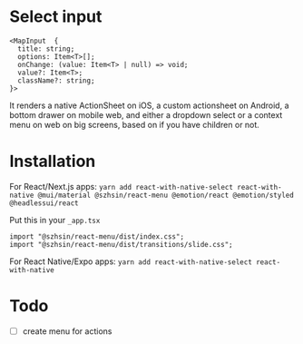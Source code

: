 # Select input

```
<MapInput  {
  title: string;
  options: Item<T>[];
  onChange: (value: Item<T> | null) => void;
  value?: Item<T>;
  className?: string;
}>
```

It renders a native ActionSheet on iOS, a custom actionsheet on Android, a bottom drawer on mobile web, and either a dropdown select or a context menu on web on big screens, based on if you have children or not.

# Installation

For React/Next.js apps:
`yarn add react-with-native-select react-with-native @mui/material @szhsin/react-menu @emotion/react @emotion/styled @headlessui/react`

Put this in your `_app.tsx`

```
import "@szhsin/react-menu/dist/index.css";
import "@szhsin/react-menu/dist/transitions/slide.css";

```

For React Native/Expo apps:
`yarn add react-with-native-select react-with-native`

# Todo

- [ ] create menu for actions
